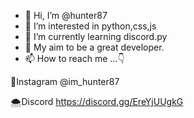 - 👋 Hi, I’m @hunter87
- 👀 I’m interested in python,css,js
- 🌱 I’m currently learning discord.py
- 🎯 My aim to be a great developer.
- 📫 How to reach me ...👇


🍁Instagram
@im_hunter87

🌨Discord
https://discord.gg/EreYjUUgkG
